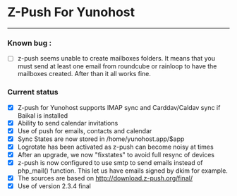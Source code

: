 # Z-Push For Yunohost
* * *
### Known bug :
- [ ] z-push seems unable to create mailboxes folders. It means that you must send at least one email from roundcube or rainloop to have the mailboxes created. After than it all works fine.

### Current status
- [x] Z-push for Yunohost supports IMAP sync and Carddav/Caldav sync if Baikal is installed
- [x] Ability to send calendar invitations
- [x] Use of push for emails, contacts and calendar
- [x] Sync States are now stored in /home/yunohost.app/$app
- [x] Logrotate has been activated as z-push can become noisy at times
- [x] After an upgrade, we now "fixstates" to avoid full resync of devices
- [x] z-push is now configured to use smtp to send emails instead of php_mail() function. This let us have emails signed by dkim for example.
- [x] The sources are based on http://download.z-push.org/final/
- [x] Use of version 2.3.4 final
